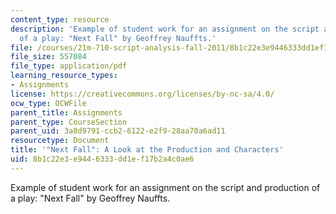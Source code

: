 ```yaml
---
content_type: resource
description: 'Example of student work for an assignment on the script and production
  of a play: "Next Fall" by Geoffrey Nauffts.'
file: /courses/21m-710-script-analysis-fall-2011/8b1c22e3e9446333dd1ef17b2a4c0ae6_MIT21M_710F11_Next_Fall.pdf
file_size: 557084
file_type: application/pdf
learning_resource_types:
- Assignments
license: https://creativecommons.org/licenses/by-nc-sa/4.0/
ocw_type: OCWFile
parent_title: Assignments
parent_type: CourseSection
parent_uid: 3a8d9791-ccb2-6122-e2f9-28aa70a6ad11
resourcetype: Document
title: '"Next Fall": A Look at the Production and Characters'
uid: 8b1c22e3-e944-6333-dd1e-f17b2a4c0ae6
---
```

Example of student work for an assignment on the script and production of a play: "Next Fall" by Geoffrey Nauffts.
